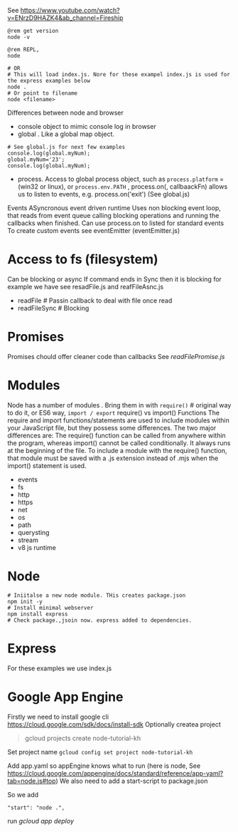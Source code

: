 See https://www.youtube.com/watch?v=ENrzD9HAZK4&ab_channel=Fireship

```
@rem get version
node -v  

@rem REPL,
node  

# OR
# This will load index.js. Nore for these exampel index.js is used for the express examples below
node .   
# Or point to filename
node <filename>
```

Differences between node and browser

* console object to mimic console log in browser
* global . Like a global map object.
```
# See global.js for next few examples
console.log(global.myNum);
global.myNum='23';
console.log(global.myNum);
```
* process. Access to global process object, such as ```process.platform``` =  (win32 or linux), or ```process.env.PATH``` , process.on(<event>, callbaackFn) allows us to listen to events, e.g. process.on('exit') (See global.js)

Events
ASyncronous event driven runtime
Uses non blocking event loop, that reads from event queue calling blocking operations and running the callbacks when finished.
Can use process.on to listed for standard events
To create custom events see  eventEmitter (eventEmitter.js)

# Access to fs (filesystem)
Can be blocking or async
If command ends in Sync then it is blocking
for example we have see resadFile.js and reafFileAsnc.js
* readFile  # Passin callback to deal with file once read
* readFileSync    # Blocking

# Promises
Promises chould offer cleaner code than callbacks
See *readFilePromise.js* 

# Modules
Node has a number of modules . Bring them in with ```require()``` # original way to do it, or ES6 way, ```import / export```
require() vs import() Functions
The require and import functions/statements are used to include modules within your JavaScript file, but they possess some differences. The two major differences are: The require() function can be called from anywhere within the program, whereas import() cannot be called conditionally. It always runs at the beginning of the file.
To include a module with the require() function, that module must be saved with a .js extension instead of .mjs when the import() statement is used.

* events
* fs
* http
* https
* net
* os
* path
* querysting
* stream
* v8 js runtime

# Node
```
# Iniitalse a new node module. THis creates package.json
npm init -y
# Install minimal webserver
npm install express
# Check package.,jsoin now. express added to dependencies.
```

# Express
For these examples we use index.js

# Google App Engine
Firstly we need to install google cli
https://cloud.google.com/sdk/docs/install-sdk
Optionally createa project
>gcloud projects create node-tutorial-kh

Set project name
```gcloud config set project node-tutorial-kh```

Add app.yaml so appEngine knows what to run (here is node, See https://cloud.google.com/appengine/docs/standard/reference/app-yaml?tab=node.js#top)
We also need to add a start-script to package.json

So we add
```
"start": "node .",
```
run *gcloud app deploy*
